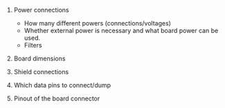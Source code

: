 1. Power connections

    * How many different powers (connections/voltages)
    * Whether external power is necessary and what board power can be used.
    * Filters

2. Board dimensions

3. Shield connections

4. Which data pins to connect/dump

5. Pinout of the board connector
